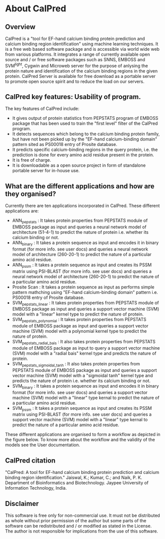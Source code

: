 # About CalPred

## Overview
 
CalPred is a "tool for EF-hand calcium binding protein prediction and calcium binding region identification" using machine learning techniques. It is a free web based software package and is accessible via world wide web from various platforms. It integrates a range of currently available open source and / or free software packages such as SNNS, EMBOSS and SVM<sup>light</sup>, Cygwin and Microweb server for the purpose of anlysing the protein nature and identification of the calcium binding regions in the given protein. CalPred Server is available for free download as a portable server to promote open source spirit and to reduce the load on our servers.


## CalPred key features: Usability of program.

The key features of CalPred include:

- It gives output of protein statistics from PEPSTATS program of EMBOSS package that has been used to train the "first level" filter of the CalPred program. 
- It detects sequences which belong to the calcium binding protein family, but have not been picked up by the "EF-hand calcium-binding domain" pattern sited as PS00018 entry of Prosite database. 
- It predicts specific calcium-binding regions in the query protein, i.e. the prediction is done for every amino acid residue present in the protein. 
- It is free of charge. 
- It is downloadable as a open source project in form of standalone portable server for in-house use.

## What are the different applications and how are they organised?

Currently there are ten applications incorporated in CalPred. These different applications are: 

- ANN<sub>pepstats</sub> : It takes protein properties from PEPSTATS module of EMBOSS package as input and queries a neural network model of architecture (51-4-1) to predict the nature of protein i.e. whether its calcium binding or not.
- ANN<sub>binary</sub> : It takes a protein sequence as input and encodes it in binary format (for more info. see user docs) and queries a neural network model of architecture (260-20-1) to predict the nature of a particular amino acid residue.
- ANN<sub>pssm</sub> : It takes a protein sequence as input and creates its PSSM matrix using PSI-BLAST (for more info. see user docs) and queries a neural network model of architecture (260-20-1) to predict the nature of a particular amino acid residue.
- Prosite Scan : It takes a protein sequence as input as performs simple pattern mathching using "EF-hand calcium-binding domain" pattern i.e. PS00018 entry of Prosite database.
 - SVM<sub>pepstats_linear</sub> : It takes protein properties from PEPSTATS module of EMBOSS package as input and queries a support vector machine (SVM) model with a "linear" kernel type to predict the nature of protein.
 - SVM<sub>pepstats_polynomial</sub> : It takes protein properties from PEPSTATS module of EMBOSS package as input and queries a support vector machine (SVM) model with a polynomial kernel type to predict the nature of protein.
 - SVM<sub>pepstats_radial_bais</sub> : It also takes protein properties from PEPSTATS module of EMBOSS package as input to query a support vector machine (SVM) model with a "radial bais" kernel type and predicts the nature of protein.
 - SVM<sub>pepstats_sigmoidal_tanh</sub> : It also takes protein properties from PEPSTATS module of EMBOSS package as input and queries a support vector machine (SVM) model with a "sigmoidal tanh" kernel type and predicts the nature of protein i.e. whether its calcium binding or not.
 - SVM<sub>binary</sub> : It takes a protein sequence as input and encodes it in binary format (for more info. see user docs) and queries a support vector machine (SVM) model with a "linear" type kernal to predict the nature of a particular amino acid residue.
 - SVM<sub>pssm</sub> : It takes a protein sequence as input and creates its PSSM matrix using PSI-BLAST (for more info. see user docs) and queries a support vector machine (SVM) model with a "linear" type kernal to predict the nature of a particular amino acid residue.

These different applications are organised to form a workflow as depicted in the figure below. To know more about the workflow and the validity of the models see the User documentation. 


## CalPred citation

"CalPred: A tool for EF-hand calcium binding protein prediction and calcium binding region identification." Jaiswal, K.; Kumar, C.; and Naik, P. K. Department of Bioinformatics and Biotechnology. Jaypee University of Information Technology, India. 

## Disclaimer

This software is free only for non-commercial use. It must not be distributed as whole without prior permission of the author but some parts of the software can be redistributed and / or modified as stated in the License. The author is not responsible for implications from the use of this software.
